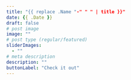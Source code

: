 ```yaml
---
title: "{{ replace .Name "-" " " | title }}"
date: {{ .Date }}
draft: false
# post image
image: ""
# post type (regular/featured)
sliderImages:
  - ""
# meta description
description: ""
buttonLabel: "Check it out"
---
```


